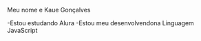 

Meu nome e Kaue Gonçalves 

-Estou estudando Alura
-Estou meu desenvolvendona Linguagem JavaScript

